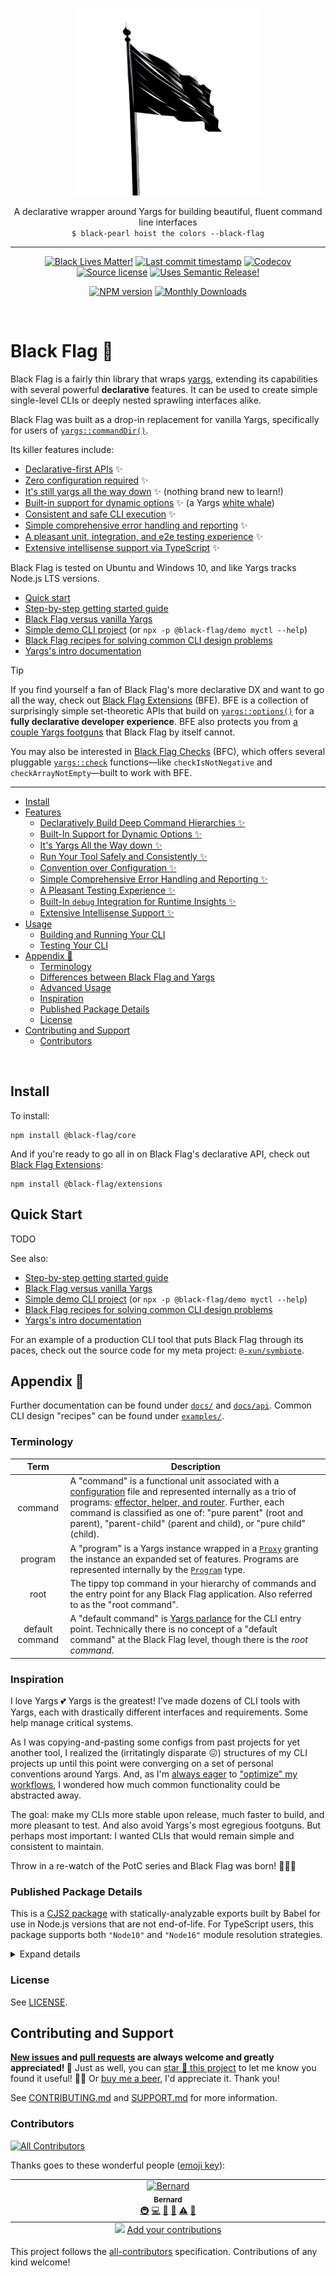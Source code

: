 <!-- symbiote-template-region-start 1 -->

<p align="center" width="100%">
  <img width="300" src="https://raw.githubusercontent.com/Xunnamius/black-flag/refs/heads/main/logo.png">
</p>

<p align="center" width="100%">
<!-- symbiote-template-region-end -->
A declarative wrapper around Yargs for building beautiful, fluent command line interfaces <br /> <code>$ black-pearl hoist the colors --black-flag</code>
<!-- symbiote-template-region-start 2 -->
</p>

<hr />

<div align="center">

[![Black Lives Matter!][x-badge-blm-image]][x-badge-blm-link]
[![Last commit timestamp][x-badge-lastcommit-image]][x-badge-repo-link]
[![Codecov][x-badge-codecov-image]][x-badge-codecov-link]
[![Source license][x-badge-license-image]][x-badge-license-link]
[![Uses Semantic Release!][x-badge-semanticrelease-image]][x-badge-semanticrelease-link]

[![NPM version][x-badge-npm-image]][x-badge-npm-link]
[![Monthly Downloads][x-badge-downloads-image]][x-badge-downloads-link]

</div>

<br />

# Black Flag 🏴

<!-- symbiote-template-region-end -->

Black Flag is a fairly thin library that wraps [yargs][1], extending its
capabilities with several powerful **declarative** features. It can be used to
create simple single-level CLIs or deeply nested sprawling interfaces alike.

Black Flag was built as a drop-in replacement for vanilla Yargs, specifically
for users of [`yargs::commandDir()`][2].

Its killer features include:

- [Declarative-first APIs](#declaratively-build-deep-command-hierarchies-) ✨
- [Zero configuration required](#convention-over-configuration-) ✨
- [It's still yargs all the way down](#its-yargs-all-the-way-down-) ✨ (nothing
  brand new to learn!)
- [Built-in support for dynamic options](#built-in-support-for-dynamic-options-)
  ✨ (a Yargs [white whale](https://github.com/yargs/yargs/issues/793))
- [Consistent and safe CLI execution](#run-your-tool-safely-and-consistently-)
  ✨
- [Simple comprehensive error handling and reporting](#simple-comprehensive-error-handling-and-reporting-)
  ✨
- [A pleasant unit, integration, and e2e testing experience](#a-pleasant-testing-experience-)
  ✨
- [Extensive intellisense support via TypeScript](#extensive-intellisense-support-)
  ✨

Black Flag is tested on Ubuntu and Windows 10, and like Yargs tracks Node.js LTS
versions.

- [Quick start](#quick-start)
- [Step-by-step getting started guide][28]
- [Black Flag versus vanilla Yargs][5]
- [Simple demo CLI project][10] (or `npx -p @black-flag/demo myctl --help`)
- [Black Flag recipes for solving common CLI design problems](./examples)
- [Yargs's intro documentation][5]

> [!TIP]
>
> If you find yourself a fan of Black Flag's more declarative DX and want to go
> all the way, check out [Black Flag Extensions][3] (BFE). BFE is a collection
> of surprisingly simple set-theoretic APIs that build on
> [`yargs::options()`](https://yargs.js.org/docs/#api-reference-optionskey-opt)
> for a **fully declarative developer experience**. BFE also protects you from
> [a couple Yargs footguns][4] that Black Flag by itself cannot.
>
> You may also be interested in
> [Black Flag Checks](https://github.com/Xunnamius/black-flag/blob/main/packages/checks)
> (BFC), which offers several pluggable
> [`yargs::check`](https://yargs.js.org/docs/#api-reference-checkfn-globaltrue)
> functions—like `checkIsNotNegative` and `checkArrayNotEmpty`—built to work
> with BFE.

<!-- symbiote-template-region-start 3 -->

---

<!-- remark-ignore-start -->
<!-- symbiote-template-region-end -->
<!-- START doctoc generated TOC please keep comment here to allow auto update -->
<!-- DON'T EDIT THIS SECTION, INSTEAD RE-RUN doctoc TO UPDATE -->

- [Install](#install)
- [Features](#features)
  - [Declaratively Build Deep Command Hierarchies ✨](#declaratively-build-deep-command-hierarchies-)
  - [Built-In Support for Dynamic Options ✨](#built-in-support-for-dynamic-options-)
  - [It's Yargs All the Way down ✨](#its-yargs-all-the-way-down-)
  - [Run Your Tool Safely and Consistently ✨](#run-your-tool-safely-and-consistently-)
  - [Convention over Configuration ✨](#convention-over-configuration-)
  - [Simple Comprehensive Error Handling and Reporting ✨](#simple-comprehensive-error-handling-and-reporting-)
  - [A Pleasant Testing Experience ✨](#a-pleasant-testing-experience-)
  - [Built-In `debug` Integration for Runtime Insights ✨](#built-in-debug-integration-for-runtime-insights-)
  - [Extensive Intellisense Support ✨](#extensive-intellisense-support-)
- [Usage](#usage)
  - [Building and Running Your CLI](#building-and-running-your-cli)
  - [Testing Your CLI](#testing-your-cli)
- [Appendix 🏴](#appendix-)
  - [Terminology](#terminology)
  - [Differences between Black Flag and Yargs](#differences-between-black-flag-and-yargs)
  - [Advanced Usage](#advanced-usage)
  - [Inspiration](#inspiration)
  - [Published Package Details](#published-package-details)
  - [License](#license)
- [Contributing and Support](#contributing-and-support)
  - [Contributors](#contributors)

<!-- END doctoc generated TOC please keep comment here to allow auto update -->
<!-- symbiote-template-region-start 4 -->
<!-- remark-ignore-end -->

<br />

## Install

<!-- symbiote-template-region-end -->

To install:

```shell
npm install @black-flag/core
```

And if you're ready to go all in on Black Flag's declarative API, check out
[Black Flag Extensions][3]:

```shell
npm install @black-flag/extensions
```

## Quick Start

TODO

See also:

- [Step-by-step getting started guide][28]
- [Black Flag versus vanilla Yargs][5]
- [Simple demo CLI project][10] (or `npx -p @black-flag/demo myctl --help`)
- [Black Flag recipes for solving common CLI design problems](./examples)
- [Yargs's intro documentation][5]

For an example of a production CLI tool that puts Black Flag through its paces,
check out the source code for my meta project: [`@-xun/symbiote`][29].

## Appendix 🏴

<!-- symbiote-template-region-end -->

Further documentation can be found under [`docs/`][x-repo-docs] and
[`docs/api`](./docs/api). Common CLI design "recipes" can be found under
[`examples/`](./examples).

### Terminology

|      Term       | Description                                                                                                                                                                                                                                                                                                   |
| :-------------: | ------------------------------------------------------------------------------------------------------------------------------------------------------------------------------------------------------------------------------------------------------------------------------------------------------------- |
|     command     | A "command" is a functional unit associated with a [configuration][27] file and represented internally as a trio of programs: [effector, helper, and router][42]. Further, each command is classified as one of: "pure parent" (root and parent), "parent-child" (parent and child), or "pure child" (child). |
|     program     | A "program" is a Yargs instance wrapped in a [`Proxy`][43] granting the instance an expanded set of features. Programs are represented internally by the [`Program`][44] type.                                                                                                                                |
|      root       | The tippy top command in your hierarchy of commands and the entry point for any Black Flag application. Also referred to as the "root command".                                                                                                                                                               |
| default command | A "default command" is [Yargs parlance][45] for the CLI entry point. Technically there is no concept of a "default command" at the Black Flag level, though there is the _root command_.                                                                                                                      |

### Inspiration

I love Yargs 💕 Yargs is the greatest! I've made dozens of CLI tools with Yargs,
each with drastically different interfaces and requirements. Some help manage
critical systems.

As I was copying-and-pasting some configs from past projects for yet another
tool, I realized the (irritatingly disparate 😖) structures of my CLI projects
up until this point were converging on a set of personal conventions around
Yargs. And, as I'm [always eager][63] to ["optimize" my workflows][64], I
wondered how much common functionality could be abstracted away.

The goal: make my CLIs more stable upon release, much faster to build, and more
pleasant to test. And also avoid Yargs's most egregious footguns. But perhaps
most important: I wanted CLIs that would remain simple and consistent to
maintain.

Throw in a re-watch of the PotC series and Black Flag was born! 🏴‍☠🍾

<!-- symbiote-template-region-start 6 -->

### Published Package Details

This is a [CJS2 package][x-pkg-cjs-mojito] with statically-analyzable exports
built by Babel for use in Node.js versions that are not end-of-life. For
TypeScript users, this package supports both `"Node10"` and `"Node16"` module
resolution strategies.

<!-- symbiote-template-region-end -->
<!-- symbiote-template-region-start 7 -->

<details><summary>Expand details</summary>

That means both CJS2 (via `require(...)`) and ESM (via `import { ... } from ...`
or `await import(...)`) source will load this package from the same entry points
when using Node. This has several benefits, the foremost being: less code
shipped/smaller package size, avoiding [dual package
hazard][x-pkg-dual-package-hazard] entirely, distributables are not
packed/bundled/uglified, a drastically less complex build process, and CJS
consumers aren't shafted.

Each entry point (i.e. `ENTRY`) in [`package.json`'s
`exports[ENTRY]`][x-repo-package-json] object includes one or more [export
conditions][x-pkg-exports-conditions]. These entries may or may not include: an
[`exports[ENTRY].types`][x-pkg-exports-types-key] condition pointing to a type
declaration file for TypeScript and IDEs, a
[`exports[ENTRY].module`][x-pkg-exports-module-key] condition pointing to
(usually ESM) source for Webpack/Rollup, a `exports[ENTRY].node` and/or
`exports[ENTRY].default` condition pointing to (usually CJS2) source for Node.js
`require`/`import` and for browsers and other environments, and [other
conditions][x-pkg-exports-conditions] not enumerated here. Check the
[package.json][x-repo-package-json] file to see which export conditions are
supported.

Note that, regardless of the [`{ "type": "..." }`][x-pkg-type] specified in
[`package.json`][x-repo-package-json], any JavaScript files written in ESM
syntax (including distributables) will always have the `.mjs` extension. Note
also that [`package.json`][x-repo-package-json] may include the
[`sideEffects`][x-pkg-side-effects-key] key, which is almost always `false` for
optimal [tree shaking][x-pkg-tree-shaking] where appropriate.

<!-- symbiote-template-region-end -->
<!-- symbiote-template-region-start 8 -->

</details>

### License

<!-- symbiote-template-region-end -->

See [LICENSE][x-repo-license].

<!-- symbiote-template-region-start 9 -->

## Contributing and Support

**[New issues][x-repo-choose-new-issue] and [pull requests][x-repo-pr-compare]
are always welcome and greatly appreciated! 🤩** Just as well, you can [star 🌟
this project][x-badge-repo-link] to let me know you found it useful! ✊🏿 Or [buy
me a beer][x-repo-sponsor], I'd appreciate it. Thank you!

See [CONTRIBUTING.md][x-repo-contributing] and [SUPPORT.md][x-repo-support] for
more information.

<!-- symbiote-template-region-end -->
<!-- symbiote-template-region-start 10 -->

### Contributors

<!-- symbiote-template-region-end -->
<!-- symbiote-template-region-start root-package-only -->
<!-- remark-ignore-start -->
<!-- ALL-CONTRIBUTORS-BADGE:START - Do not remove or modify this section -->

[![All Contributors](https://img.shields.io/badge/all_contributors-1-orange.svg?style=flat-square)](#contributors-)

<!-- ALL-CONTRIBUTORS-BADGE:END -->
<!-- remark-ignore-end -->

Thanks goes to these wonderful people ([emoji
key][x-repo-all-contributors-emojis]):

<!-- remark-ignore-start -->
<!-- ALL-CONTRIBUTORS-LIST:START - Do not remove or modify this section -->
<!-- prettier-ignore-start -->
<!-- markdownlint-disable -->

<table>
  <tbody>
    <tr>
      <td align="center" valign="top" width="14.28%"><a href="https://xunn.io/"><img src="https://avatars.githubusercontent.com/u/656017?v=4?s=100" width="100px;" alt="Bernard"/><br /><sub><b>Bernard</b></sub></a><br /><a href="#infra-Xunnamius" title="Infrastructure (Hosting, Build-Tools, etc)">🚇</a> <a href="https://github.com/Xunnamius/black-flag/commits?author=Xunnamius" title="Code">💻</a> <a href="https://github.com/Xunnamius/black-flag/commits?author=Xunnamius" title="Documentation">📖</a> <a href="#maintenance-Xunnamius" title="Maintenance">🚧</a> <a href="https://github.com/Xunnamius/black-flag/commits?author=Xunnamius" title="Tests">⚠️</a> <a href="https://github.com/Xunnamius/black-flag/pulls?q=is%3Apr+reviewed-by%3AXunnamius" title="Reviewed Pull Requests">👀</a></td>
    </tr>
  </tbody>
  <tfoot>
    <tr>
      <td align="center" size="13px" colspan="7">
        <img src="https://raw.githubusercontent.com/all-contributors/all-contributors-cli/1b8533af435da9854653492b1327a23a4dbd0a10/assets/logo-small.svg">
          <a href="https://all-contributors.js.org/docs/en/bot/usage">Add your contributions</a>
        </img>
      </td>
    </tr>
  </tfoot>
</table>

<!-- markdownlint-restore -->
<!-- prettier-ignore-end -->
<!-- ALL-CONTRIBUTORS-LIST:END -->
<!-- remark-ignore-end -->

This project follows the [all-contributors][x-repo-all-contributors]
specification. Contributions of any kind welcome!

<!-- symbiote-template-region-end -->
<!-- symbiote-template-region-start workspace-package-only -->
<!-- (section elided by symbiote) -->
<!-- symbiote-template-region-end -->

[x-badge-blm-image]: https://xunn.at/badge-blm 'Join the movement!'
[x-badge-blm-link]: https://xunn.at/donate-blm
[x-badge-codecov-image]:
  https://img.shields.io/codecov/c/github/Xunnamius/black-flag/main?style=flat-square&token=HWRIOBAAPW&flag=package.main_root
  'Is this package well-tested?'
[x-badge-codecov-link]: https://codecov.io/gh/Xunnamius/black-flag
[x-badge-downloads-image]:
  https://img.shields.io/npm/dm/@black-flag/core?style=flat-square
  'Number of times this package has been downloaded per month'
[x-badge-downloads-link]: https://npmtrends.com/@black-flag/core
[x-badge-lastcommit-image]:
  https://img.shields.io/github/last-commit/Xunnamius/black-flag?style=flat-square
  'Latest commit timestamp'
[x-badge-license-image]:
  https://img.shields.io/npm/l/@black-flag/core?style=flat-square
  "This package's source license"
[x-badge-license-link]:
  https://github.com/Xunnamius/black-flag/blob/main/LICENSE
[x-badge-npm-image]:
  https://xunn.at/npm-pkg-version/@black-flag/core
  'Install this package using npm or yarn!'
[x-badge-npm-link]: https://npm.im/@black-flag/core
[x-badge-repo-link]: https://github.com/Xunnamius/black-flag
[x-badge-semanticrelease-image]:
  https://xunn.at/badge-semantic-release
  'This repo practices continuous integration and deployment!'
[x-badge-semanticrelease-link]:
  https://github.com/semantic-release/semantic-release
[x-pkg-cjs-mojito]:
  https://dev.to/jakobjingleheimer/configuring-commonjs-es-modules-for-nodejs-12ed#publish-only-a-cjs-distribution-with-property-exports
[x-pkg-dual-package-hazard]:
  https://nodejs.org/api/packages.html#dual-package-hazard
[x-pkg-exports-conditions]:
  https://webpack.js.org/guides/package-exports#reference-syntax
[x-pkg-exports-module-key]:
  https://webpack.js.org/guides/package-exports#providing-commonjs-and-esm-version-stateless
[x-pkg-exports-types-key]:
  https://devblogs.microsoft.com/typescript/announcing-typescript-4-5-beta#packagejson-exports-imports-and-self-referencing
[x-pkg-side-effects-key]:
  https://webpack.js.org/guides/tree-shaking#mark-the-file-as-side-effect-free
[x-pkg-tree-shaking]: https://webpack.js.org/guides/tree-shaking
[x-pkg-type]:
  https://github.com/nodejs/node/blob/8d8e06a345043bec787e904edc9a2f5c5e9c275f/doc/api/packages.md#type
[x-repo-all-contributors]: https://github.com/all-contributors/all-contributors
[x-repo-all-contributors-emojis]: https://allcontributors.org/docs/en/emoji-key
[x-repo-choose-new-issue]:
  https://github.com/Xunnamius/black-flag/issues/new/choose
[x-repo-contributing]: /CONTRIBUTING.md
[x-repo-docs]: docs
[x-repo-license]: ./LICENSE
[x-repo-package-json]: package.json
[x-repo-pr-compare]: https://github.com/Xunnamius/black-flag/compare
[x-repo-sponsor]: https://github.com/sponsors/Xunnamius
[x-repo-support]: /.github/SUPPORT.md
[1]: https://yargs.js.org
[2]: https://yargs.js.org/docs#api-reference-commanddirdirectory-opts
[3]: https://github.com/Xunnamius/black-flag/blob/main/packages/extensions
[4]: #irrelevant-differences
[5]: https://github.com/yargs/yargs/blob/HEAD/docs/examples.md
[6]: https://github.com/yargs/yargs/issues/793
[7]:
  https://github.com/yargs/yargs/blob/e517318cea0087b813f5de414b3cdec7b70efe33/docs/api.md
[8]: #differences-between-black-flag-and-yargs
[9]: #built-in-support-for-dynamic-options-
[10]: https://github.com/Xunnamius/black-flag-demo
[11]: ./docs/index/type-aliases/Configuration.md#type-declaration
[12]: ./docs/index/functions/runProgram.md
[13]:
  https://kostasbariotis.com/why-you-should-not-use-process-exit#what-should-we-do
[14]: ./docs/index/functions/configureProgram.md
[15]: ./docs/util/type-aliases/PreExecutionContext.md
[16]: https://en.wikipedia.org/wiki/Convention_over_configuration
[17]: ./docs/index/type-aliases/ConfigureErrorHandlingEpilogue.md
[18]: ./docs/util/classes/AssertionFailedError.md
[19]: ./docs/util/functions/makeRunner.md
[20]: ./docs/index/enumerations/FrameworkExitCode.md
[21]: #built-in-debug-integration-for-runtime-insights-
[22]: https://www.npmjs.com/package/debug
[23]: https://www.npmjs.com/package/debug#usage
[24]: ./docs/index/type-aliases/RootConfiguration.md
[25]: ./docs/index/type-aliases/ParentConfiguration.md
[26]: ./docs/index/type-aliases/ChildConfiguration.md
[27]: ./docs/index/type-aliases/Configuration.md
[28]: #building-and-running-your-cli
[29]: https://github.com/Xunnamius/symbiote/blob/main/src
[30]: #features
[31]: https://nodejs.org/api/packages.html#type
[32]: ./docs/util/type-aliases/ExecutionContext.md
[33]: ./docs/index/type-aliases/ConfigureExecutionContext.md
[34]:
  https://github.com/Xunnamius/black-flag/blob/fc0b42b7afe725aa3834fb3c5f83dd02223bbde7/src/constant.ts#L13
[35]: ./docs/index/type-aliases/ConfigureExecutionPrologue.md
[36]: https://www.npmjs.com/package/alpha-sort
[37]:
  https://github.com/yargs/yargs/blob/e517318cea0087b813f5de414b3cdec7b70efe33/docs/pi.md#user-content-groupkeys-groupname
[38]: https://www.npmjs.com/package/jest
[39]: https://builtin.com/software-engineering-perspectives/currying-javascript
[40]: https://jestjs.io/docs/jest-object#jestresetmodules
[41]: https://github.com/yargs/yargs/issues/2191
[42]: #advanced-usage
[43]:
  https://developer.mozilla.org/en-US/docs/Web/JavaScript/Reference/Global_Objects/Proxy
[44]: ./docs/util/type-aliases/Program.md
[45]: https://github.com/yargs/yargs/blob/main/docs/advanced.md#default-commands
[46]:
  https://github.com/jestjs/jest/blob/e7280a2132f454d5939b22c4e9a7a05b30cfcbe6/packages/jest-util/Readme.md#deepcycliccopy
[47]:
  https://github.com/yargs/yargs/blob/HEAD/docs/api.md#user-content-middlewarecallbacks-applybeforevalidation
[48]: ./docs/index/type-aliases/ConfigureArguments.md
[49]: https://github.com/yargs/yargs/issues/733
[50]: https://github.com/yargs/yargs/issues/1323
[51]: https://github.com/yargs/yargs/issues/793#issuecomment-704749472
[52]: https://developer.mozilla.org/en-US/docs/Glossary/Hoisting
[53]: #generating-help-text
[54]: https://github.com/yargs/yargs/blob/main/docs/advanced.md#command-aliases
[55]: https://github.com/yargs/yargs-parser?tab=readme-ov-file#configuration
[56]: https://yargs.js.org/docs#api-reference-parseargs-context-parsecallback
[57]: https://github.com/yargs/yargs/issues/1137
[58]: #execution-flow-diagram
[59]: ./docs/util/type-aliases/ProgramMetadata.md
[60]: ./example-1.png
[61]: ./example-2.png
[63]: https://xkcd.com/1205
[64]: https://i.redd.it/0cm6yx27tez21.jpg
